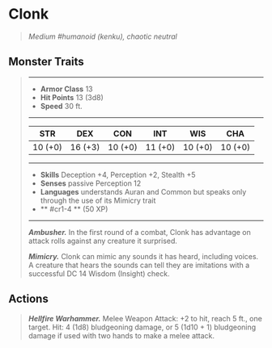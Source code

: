 # Clonk
>*Medium #humanoid (kenku), chaotic neutral*
## Monster Traits
>___
>- **Armor Class** 13
>- **Hit Points** 13 (3d8)
>- **Speed** 30 ft.
>___
>|STR|DEX|CON|INT|WIS|CHA|
>|:---:|:---:|:---:|:---:|:---:|:---:|
>|10 (+0)|16 (+3)|10 (+0)|11 (+0)|10 (+0)|10 (+0)|
>___
>- **Skills** Deception +4, Perception +2, Stealth +5
>- **Senses** passive Perception 12
>- **Languages** understands Auran and Common but speaks only through the use of its Mimicry trait
>- ** #cr1-4 ** (50 XP)
>___
>***Ambusher.*** In the first round of a combat, Clonk has advantage on attack rolls against any creature it surprised.  
>
>***Mimicry.*** Clonk can mimic any sounds it has heard, including voices. A creature that hears the sounds can tell they are imitations with a successful DC 14 Wisdom (Insight) check.  
>
## Actions
>***Hellfire Warhammer.*** Melee Weapon Attack: +2 to hit, reach 5 ft., one target. Hit: 4 (1d8) bludgeoning damage, or 5 (1d10 + 1) bludgeoning damage if used with two hands to make a melee attack.